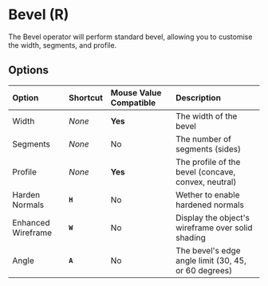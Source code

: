 # Bevel (<span title="Recallable">R</span>)

The Bevel operator will perform standard bevel, allowing you to customise the width, segments, and profile.

[](../_media/bevel.mp4 ':include')

## Options

| Option | Shortcut | Mouse Value Compatible | Description |
| :--- | :--- | :--- | :--- |
| Width | _None_ | **Yes** | The width of the bevel |
| Segments | _None_ | No | The number of segments (sides) |
| Profile | _None_ | **Yes** | The profile of the bevel (concave, convex, neutral) |
| Harden Normals | **`H`** | No | Wether to enable hardened normals |
| Enhanced Wireframe | **`W`** | No | Display the object's wireframe over solid shading |
| Angle | **`A`** | No | The bevel's edge angle limit (30, 45, or 60 degrees) |